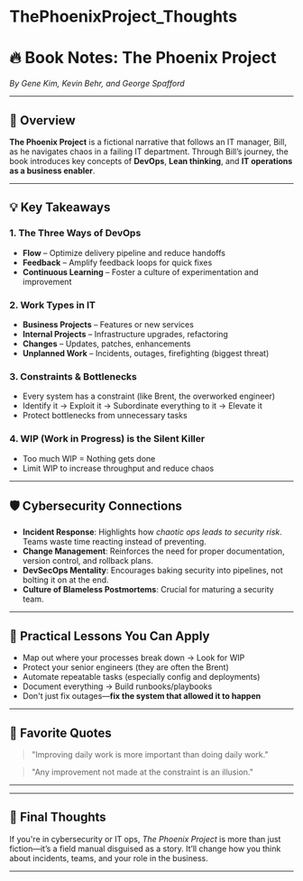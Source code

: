 # ThePhoenixProject_Thoughts

# 🔥 Book Notes: The Phoenix Project  
*By Gene Kim, Kevin Behr, and George Spafford*

---

## 📘 Overview

**The Phoenix Project** is a fictional narrative that follows an IT manager, Bill, as he navigates chaos in a failing IT department. Through Bill’s journey, the book introduces key concepts of **DevOps**, **Lean thinking**, and **IT operations as a business enabler**.

---

## 💡 Key Takeaways

### 1. **The Three Ways of DevOps**
- **Flow** – Optimize delivery pipeline and reduce handoffs
- **Feedback** – Amplify feedback loops for quick fixes
- **Continuous Learning** – Foster a culture of experimentation and improvement

### 2. **Work Types in IT**
- **Business Projects** – Features or new services
- **Internal Projects** – Infrastructure upgrades, refactoring
- **Changes** – Updates, patches, enhancements
- **Unplanned Work** – Incidents, outages, firefighting (biggest threat)

### 3. **Constraints & Bottlenecks**
- Every system has a constraint (like Brent, the overworked engineer)
- Identify it → Exploit it → Subordinate everything to it → Elevate it
- Protect bottlenecks from unnecessary tasks

### 4. **WIP (Work in Progress) is the Silent Killer**
- Too much WIP = Nothing gets done
- Limit WIP to increase throughput and reduce chaos

---

## 🛡️ Cybersecurity Connections

- **Incident Response**: Highlights how *chaotic ops leads to security risk*. Teams waste time reacting instead of preventing.
- **Change Management**: Reinforces the need for proper documentation, version control, and rollback plans.
- **DevSecOps Mentality**: Encourages baking security into pipelines, not bolting it on at the end.
- **Culture of Blameless Postmortems**: Crucial for maturing a security team.

---

## 🔨 Practical Lessons You Can Apply

- Map out where your processes break down → Look for WIP
- Protect your senior engineers (they are often the Brent)
- Automate repeatable tasks (especially config and deployments)
- Document everything → Build runbooks/playbooks
- Don't just fix outages—**fix the system that allowed it to happen**

---

## 📌 Favorite Quotes

> "Improving daily work is more important than doing daily work."

> "Any improvement not made at the constraint is an illusion."

---

---

## 🧠 Final Thoughts

If you're in cybersecurity or IT ops, *The Phoenix Project* is more than just fiction—it’s a field manual disguised as a story. It’ll change how you think about incidents, teams, and your role in the business.

---
